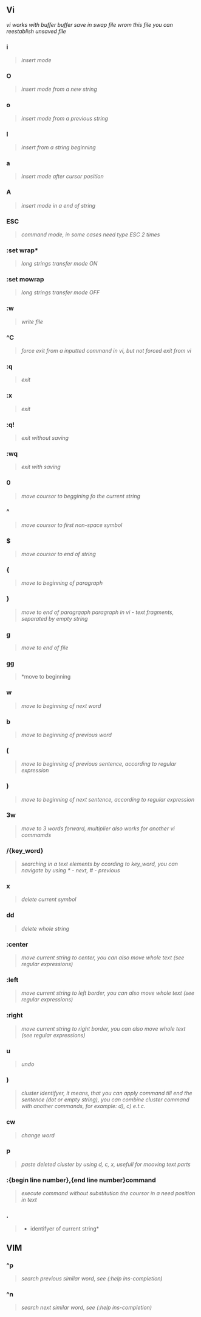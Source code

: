 ## Vi
*vi works with buffer buffer save in swap file wrom this file you can reestablish unsaved file*

### i
>*insert mode*

### O
>*insert mode from a new string*

### o
>*insert mode from a previous string*

### I
>*insert from a string beginning*

### a
>*insert mode after cursor position*

### A
>*insert mode in a end of string*

### ESC
>*command mode, in some cases need type ESC 2 times*

### :set wrap*
>*long strings transfer mode ON*

### :set mowrap
>*long strings transfer mode OFF*

### :w
>*write file*

### ^C
>*force exit from a inputted command in vi, but not forced exit from vi*

### :q
>*exit*

### :x
>*exit*

### :q!
>*exit without saving*

### :wq
>*exit with saving*

### 0
>*move coursor to beggining fo the current string*  

### ^
>*move coursor to first non-space symbol*

### $
>*move coursor to end of string*
 
### {
>*move to beginning of paragraph*

### }
>*move to end of paragrqaph*
>*paragraph in vi - text fragments, separated by empty string*

### g
>*move to end of file*

### gg
>*move to beginning

### w
>*move to beginning of next word*

### b
>*move to beginning of previous word* 

### (
>*move to beginning of previous sentence, according to regular expression*

### )
>*move to beginning of next sentence, according to regular expression*

### 3w
>*move to 3 words forward, multiplier also works for another vi commamds*

### /{key_word}
>*searching in a text elements by  ccording to key_word, you can navigate by using * - next, # - previous* 

### x
>*delete current symbol*

### dd
>*delete whole string*

### :center
>*move current string to center, you can also move whole text (see regular expressions)*

### :left
>*move current string to left border, you can also move whole text (see regular expressions)*

### :right
>*move current string to right border, you can also move whole text (see regular expressions)*

### u
>*undo*

### )
>*cluster identifyer, it means, that you can apply command till end the sentence (dot or empty string), 
you can combine cluster command with another commands, for example: d), c) e.t.c.*

### cw
>*change word*

### p
>*paste deleted cluster by using d, c, x, usefull for mooving text parts*

### :{begin line number},{end line number}command
>*execute command without substitution the coursor in a need position in text*

### .
>* identifyer of current string*


## VIM

### ^p
>*search previous similar word, see (:help ins-completion)*

### ^n
>*search next similar word, see (:help ins-completion)*